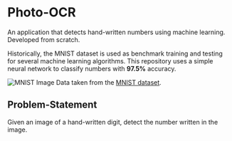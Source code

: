 # Photo-OCR
An application that detects hand-written numbers using machine learning. Developed from scratch.

Historically, the MNIST dataset is used as benchmark training and testing for several machine learning algorithms. This repository uses a simple neural network to classify numbers with **97.5%** accuracy.

![MNIST Image](https://upload.wikimedia.org/wikipedia/commons/2/27/MnistExamples.png)
Data taken from the [MNIST dataset](https://azure.microsoft.com/en-us/services/open-datasets/catalog/mnist/).

## Problem-Statement
Given an image of a hand-written digit, detect the number written in the image.

